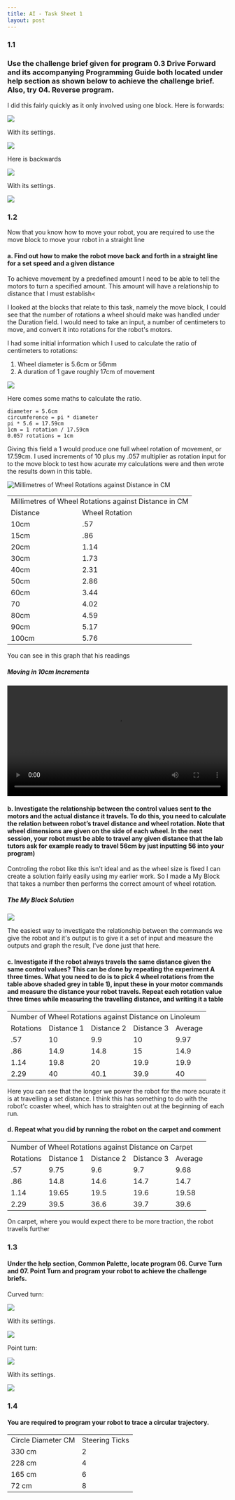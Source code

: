 ```yaml
---
title: AI - Task Sheet 1
layout: post
---
```


### 1.1
### Use the challenge brief given for program 0.3 Drive Forward and its accompanying Programming Guide both located under help section as shown below to achieve the challenge brief. Also, try 04. Reverse program.

I did this fairly quickly as it only involved using one block. Here is forwards:

![](/media/images/move-mb.png)

With its settings.

![](/media/images/move-det-mb.png)

Here is backwards

![](/media/images/move2-mb.png)

With its settings.

![](/media/images/move2-det-mb.png)

### 1.2

Now that you know how to move your robot, you are required to use the move block to move your robot in a straight line

#### a. Find out how to make the robot move back and forth in a straight line for a set speed and a given distance

To achieve movement by a predefined amount I need to be able to tell the motors to turn a specified amount. This amount will have a relationship to distance that I must establish<

I looked at the blocks that relate to this task, namely the move block, I could see that the number of rotations a wheel should make was handled under the Duration field. I would need to take an input, a number of centimeters to move, and convert it into rotations for the robot's motors.

I had some initial information which I used to calculate the ratio of centimeters to rotations:

1. Wheel diameter is 5.6cm or 56mm
2. A duration of 1 gave roughly 17cm of movement

![](/media/images/rotations.png)

Here comes some maths to calculate the ratio.

	diameter = 5.6cm
	circumference = pi * diameter
	pi * 5.6 = 17.59cm
	1cm = 1 rotation / 17.59cm
	0.057 rotations = 1cm

Giving this field a 1 would produce one full wheel rotation of movement, or 17.59cm. I used increments of 10 plus my .057 multiplier as rotation input for to the move block to test how acurate my calculations were and then wrote the results down in this table.

![Millimetres of Wheel Rotations against Distance in CM](/media/images/graph01.png)


<table width="240" cellpadding="4" cellspacing="0">
	<tr>
		<td colspan="2">Millimetres of Wheel Rotations against Distance in CM</td>
	</tr>
	<tr>
		<td>Distance</td>
		<td>Wheel Rotation</td>
	</tr>
	<tr>
		<td>10cm</td>
		<td>.57</td>
	</tr>
	<tr>
		<td>15cm</td>
		<td>.86</td>
	</tr>
	<tr>
		<td>20cm</td>
		<td>1.14</td>
	</tr>
	<tr>
		<td>30cm</td>
		<td>1.73</td>
	</tr>
	<tr>
		<td>40cm</td>
		<td>2.31</td>
	</tr>
	<tr>
		<td>50cm</td>
		<td>2.86</td>
	</tr>
	<tr>
		<td>60cm</td>
		<td>3.44</td>
	</tr>
	<tr>
		<td>70</td>
		<td>4.02</td>
	</tr>
	<tr>
		<td>80cm</td>
		<td>4.59</td>
	</tr>
	<tr>
		<td>90cm</td>
		<td>5.17</td>
	</tr>
	<tr>
		<td>100cm</td>
		<td>5.76</td>
	</tr>
</table>

You can see in this graph that his readings 

##### Moving in 10cm Increments

<video controls width="100%">
	<source src="/media/video/10-cm.mpg">
</video>

#### b. Investigate the relationship between the control values sent to the motors and the actual distance it travels. To do this, you need to calculate the relation between robot’s travel distance and wheel rotation. Note that wheel dimensions are given on the side of each wheel. In the next session, your robot must be able to travel any given distance that the lab tutors ask for example ready to travel 56cm by just inputting 56 into your program)

Controling the robot like this isn't ideal and as the wheel size is fixed I can create a solution fairly easily using my earlier work. So I made a My Block that takes a number then performs the correct amount of wheel rotation.

##### The My Block Solution

![](/media/images/forward-mb.png)


The easiest way to investigate the relationship between the commands we give the robot and it's output is to give it a set of input and measure the outputs and graph the result, I've done just that here.


#### c. Investigate if the robot always travels the same distance given the same control values? This can be done by repeating the experiment A three times. What you need to do is to pick 4 wheel rotations from the table above shaded grey in table 1), input these in your motor commands and measure the distance your robot travels. Repeat each rotation value three times while measuring the travelling distance, and writing it a table</h4> 


<table width="500" cellpadding="4" cellspacing="0">
	<tr> <td colspan="5">Number of Wheel Rotations against Distance on Linoleum</td></tr>
	<tr>
		<td>Rotations</td>
		<td>Distance 1</td>
		<td>Distance 2</td>
		<td>Distance 3</td>
		<td>Average</td>
	</tr>
	<tr>
		<td>.57</td>
		<td>10</td>
		<td>9.9</td>
		<td>10</td>
		<td class="average">9.97</td>
	</tr>
	<tr>
		<td>.86</td>
		<td>14.9</td>
		<td>14.8</td>
		<td>15</td>
		<td class="average">14.9</td>
	</tr>
	<tr>
		<td>1.14</td>
		<td>19.8</td>
		<td>20</td>
		<td>19.9</td>
		<td class="average">19.9</td>
	</tr>
	<tr>
		<td>2.29</td>
		<td>40</td>
		<td>40.1</td>
		<td>39.9</td>
		<td class="average">40</td>
	</tr>
</table>

Here you can see that the longer we power the robot for the more acurate it is at travelling a set distance. I think this has something to do with the robot'c coaster wheel, which has to straighten out at the beginning of each run.</p>

#### d. Repeat what you did by running the robot on the carpet and comment

<table width="500" cellpadding="4" cellspacing="0">
	<tr> <td colspan="5">Number of Wheel Rotations against Distance on Carpet</td></tr>
	<tr>
		<td>Rotations</td>
		<td>Distance 1</td>
		<td>Distance 2</td>
		<td>Distance 3</td>
		<td>Average</td>
	</tr>
	<tr>
		<td>.57</td>
		<td>9.75</td>
		<td>9.6</td>
		<td>9.7</td>
		<td class="average">9.68</td>
	</tr>
	<tr>
		<td>.86</td>
		<td>14.8</td>
		<td>14.6</td>
		<td>14.7</td>
		<td class="average">14.7</td>
	</tr>
	<tr>
		<td>1.14</td>
		<td>19.65</td>
		<td>19.5</td>
		<td>19.6</td>
		<td class="average">19.58</td>
	</tr>
	<tr>
		<td>2.29</td>
		<td>39.5</td>
		<td>36.6</td>
		<td>39.7</td>
		<td class="average">39.6</td>
	</tr>
</table>

On carpet, where you would expect there to be more traction, the robot travells further

### 1.3
#### Under the help section, Common Palette, locate program 06. Curve Turn and 07. Point Turn and program your robot to achieve the challenge briefs.

Curved turn:

![](/media/images/turn-mb.png)

With its settings.

![](/media/images/turn-det-mb.png)

Point turn:

![](/media/images/point-mb.png)

With its settings.

![](/media/images/point-det-mb.png)

### 1.4

#### You are required to program your robot to trace a circular trajectory.

<table  width="300" cellpadding="4" cellspacing="0">
	<tr>
		<td>Circle Diameter CM</td>
		<td>Steering Ticks</td>
	</tr>
	<tr>
		<td>330 cm</td>
		<td>2</td>
	</tr>
	<tr>
		<td>228 cm</td>
		<td>4</td>
	</tr>
	<tr>
		<td>165 cm</td>
		<td>6</td>
	</tr>
	<tr>
		<td>72 cm</td>
		<td>8</td>
	</tr>
</table>